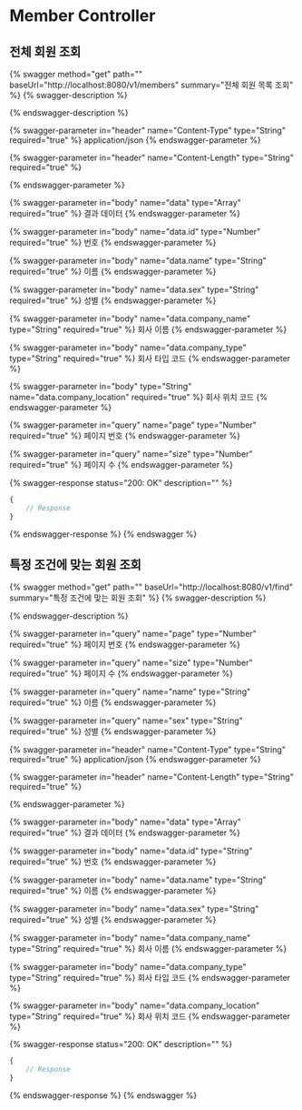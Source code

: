 # Member Controller

## 전체 회원 조회

{% swagger method="get" path="" baseUrl="http://localhost:8080/v1/members" summary="전체 회원 목록 조회" %}
{% swagger-description %}

{% endswagger-description %}

{% swagger-parameter in="header" name="Content-Type" type="String" required="true" %}
application/json
{% endswagger-parameter %}

{% swagger-parameter in="header" name="Content-Length" type="String" required="true" %}

{% endswagger-parameter %}

{% swagger-parameter in="body" name="data" type="Array" required="true" %}
결과 데이터
{% endswagger-parameter %}

{% swagger-parameter in="body" name="data.id" type="Number" required="true" %}
번호
{% endswagger-parameter %}

{% swagger-parameter in="body" name="data.name" type="String" required="true" %}
이름
{% endswagger-parameter %}

{% swagger-parameter in="body" name="data.sex" type="String" required="true" %}
성별
{% endswagger-parameter %}

{% swagger-parameter in="body" name="data.company_name" type="String" required="true" %}
회사 이름
{% endswagger-parameter %}

{% swagger-parameter in="body" name="data.company_type" type="String" required="true" %}
회사 타입 코드
{% endswagger-parameter %}

{% swagger-parameter in="body" type="String" name="data.company_location" required="true" %}
회사 위치 코드
{% endswagger-parameter %}

{% swagger-parameter in="query" name="page" type="Number" required="true" %}
페이지 번호
{% endswagger-parameter %}

{% swagger-parameter in="query" name="size" type="Number" required="true" %}
페이지 수
{% endswagger-parameter %}

{% swagger-response status="200: OK" description="" %}
```javascript
{
    // Response
}
```
{% endswagger-response %}
{% endswagger %}

## 특정 조건에 맞는 회원 조회

{% swagger method="get" path="" baseUrl="http://localhost:8080/v1/find" summary="특정 조건에 맞는 회원 조회" %}
{% swagger-description %}

{% endswagger-description %}

{% swagger-parameter in="query" name="page" type="Number" required="true" %}
페이지 번호
{% endswagger-parameter %}

{% swagger-parameter in="query" name="size" type="Number" required="true" %}
페이지 수
{% endswagger-parameter %}

{% swagger-parameter in="query" name="name" type="String" required="true" %}
이름
{% endswagger-parameter %}

{% swagger-parameter in="query" name="sex" type="String" required="true" %}
성별
{% endswagger-parameter %}

{% swagger-parameter in="header" name="Content-Type" type="String" required="true" %}
application/json
{% endswagger-parameter %}

{% swagger-parameter in="header" name="Content-Length" type="String" required="true" %}

{% endswagger-parameter %}

{% swagger-parameter in="body" name="data" type="Array" required="true" %}
결과 데이터
{% endswagger-parameter %}

{% swagger-parameter in="body" name="data.id" type="String" required="true" %}
번호
{% endswagger-parameter %}

{% swagger-parameter in="body" name="data.name" type="String" required="true" %}
이름
{% endswagger-parameter %}

{% swagger-parameter in="body" name="data.sex" type="String" required="true" %}
성별
{% endswagger-parameter %}

{% swagger-parameter in="body" name="data.company_name" type="String" required="true" %}
회사 이름
{% endswagger-parameter %}

{% swagger-parameter in="body" name="data.company_type" type="String" required="true" %}
회사 타입 코드
{% endswagger-parameter %}

{% swagger-parameter in="body" name="data.company_location" type="String" required="true" %}
회사 위치 코드
{% endswagger-parameter %}

{% swagger-response status="200: OK" description="" %}
```javascript
{
    // Response
}
```
{% endswagger-response %}
{% endswagger %}
